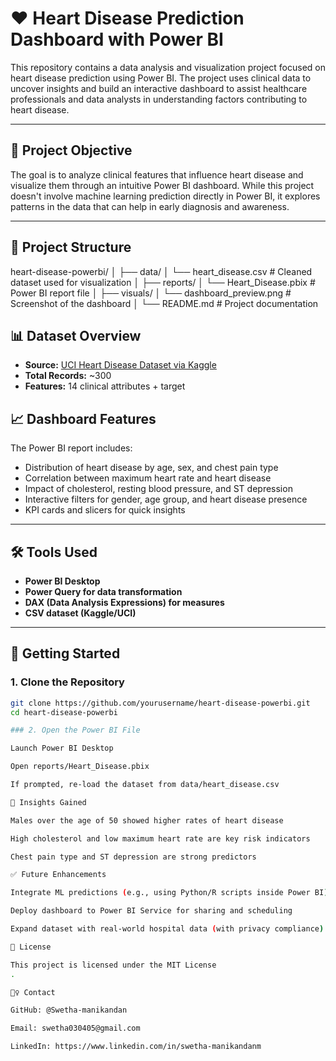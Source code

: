 # ❤️ Heart Disease Prediction Dashboard with Power BI

This repository contains a data analysis and visualization project focused on heart disease prediction using Power BI. The project uses clinical data to uncover insights and build an interactive dashboard to assist healthcare professionals and data analysts in understanding factors contributing to heart disease.

---

## 🧠 Project Objective

The goal is to analyze clinical features that influence heart disease and visualize them through an intuitive Power BI dashboard. While this project doesn't involve machine learning prediction directly in Power BI, it explores patterns in the data that can help in early diagnosis and awareness.

---

## 📁 Project Structure
heart-disease-powerbi/
│
├── data/
│ └── heart_disease.csv # Cleaned dataset used for visualization
│
├── reports/
│ └── Heart_Disease.pbix # Power BI report file
│
├── visuals/
│ └── dashboard_preview.png # Screenshot of the dashboard
│
└── README.md # Project documentation

## 📊 Dataset Overview

- **Source:** [UCI Heart Disease Dataset via Kaggle](https://www.kaggle.com/datasets/cherngs/heart-disease-cleveland-uci)
- **Total Records:** ~300
- **Features:** 14 clinical attributes + target
## 📈 Dashboard Features

The Power BI report includes:

- Distribution of heart disease by age, sex, and chest pain type
- Correlation between maximum heart rate and heart disease
- Impact of cholesterol, resting blood pressure, and ST depression
- Interactive filters for gender, age group, and heart disease presence
- KPI cards and slicers for quick insights

---

## 🛠️ Tools Used

- **Power BI Desktop**
- **Power Query for data transformation**
- **DAX (Data Analysis Expressions) for measures**
- **CSV dataset (Kaggle/UCI)**

---

## 🚀 Getting Started

### 1. Clone the Repository

```bash
git clone https://github.com/yourusername/heart-disease-powerbi.git
cd heart-disease-powerbi

### 2. Open the Power BI File

Launch Power BI Desktop

Open reports/Heart_Disease.pbix

If prompted, re-load the dataset from data/heart_disease.csv

🧪 Insights Gained

Males over the age of 50 showed higher rates of heart disease

High cholesterol and low maximum heart rate are key risk indicators

Chest pain type and ST depression are strong predictors

✅ Future Enhancements

Integrate ML predictions (e.g., using Python/R scripts inside Power BI)

Deploy dashboard to Power BI Service for sharing and scheduling

Expand dataset with real-world hospital data (with privacy compliance)

📄 License

This project is licensed under the MIT License
.

🙋‍♀️ Contact

GitHub: @Swetha-manikandan

Email: swetha030405@gmail.com

LinkedIn: https://www.linkedin.com/in/swetha-manikandanm
